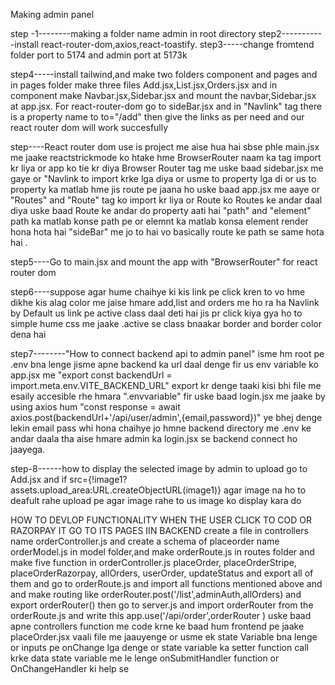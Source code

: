 Making admin panel

step -1--------making a folder name admin in root directory
step2-----------install react-router-dom,axios,react-toastify.
step3-----change fromtend folder port to 5174 and admin port at 5173k

step4-----install tailwind,and make two folders component and pages and in pages folder make three files Add.jsx,List.jsx,Orders.jsx and in component make Navbar.jsx,Sidebar.jsx and mount the navbar,Sidebar.jsx at app.jsx. For react-router-dom go to sideBar.jsx and in "Navlink" tag there is a property name to to="/add" then give the links as per need and our react router dom will work succesfully

step----React router dom use is project me aise hua hai sbse phle main.jsx me jaake reactstrickmode ko htake hme BrowserRouter naam ka tag import kr liya or app ko tie kr diya Browser Router tag me  uske baad sidebar.jsx me gaye or "Navlink to import krke lga diya or usme to property lga di or us to property ka matlab hme jis route pe jaana ho uske baad app.jsx me aaye or "Routes" and "Route" tag ko import kr liya or Route ko Routes ke andar daal diya uske baad Route ke andar do property aati hai "path" and "element" path ka matlab konse path pe or elemnt ka matlab konsa element render hona hota hai "sideBar" me jo to hai vo basically route ke path se same hota hai . 

step5----Go to main.jsx and mount the app with "BrowserRouter" for react router dom

step6----suppose agar hume chaihye ki kis link pe click kren to vo hme dikhe kis alag color me jaise hmare add,list and orders me ho ra ha Navlink by Default us link pe active class daal deti hai jis pr click kiya gya ho to simple hume css me jaake .active se class bnaakar border and border color dena hai 


step7--------"How to connect backend api to admin panel" 
isme hm root pe .env bna lenge jisme apne backend ka url daal denge fir us env variable ko app.jsx me "export const
 backendUrl = import.meta.env.VITE_BACKEND_URL" export kr denge taaki kisi bhi file me esaily accesible rhe hmara ".envvariable" fir uske baad login.jsx me jaake by using axios hum "const response = await axios.post(backendUrl+'/api/user/admin',{email,password})" ye bhej denge lekin email pass whi hona chaihye jo hmne backend directory me .env ke andar daala tha aise hmare admin ka login.jsx se backend connect ho jaayega.

step-8------how to display the selected image by admin to upload
go to Add.jsx and if  src={!image1?assets.upload_area:URL.createObjectURL(image1)} agar image na ho to deafult rahe upload pe agar image rahe to us image ko display kara do 

HOW TO DEVLOP FUNCTIONALITY WHEN THE USER CLICK TO COD OR RAZORPAY IT GO TO ITS PAGES IIN BACKEND
create a file in controllers name orderController.js and create a schema of placeorder name  orderModel.js in model folder,and make orderRoute.js in routes folder and  make five function in orderController.js  placeOrder, placeOrderStripe, placeOrderRazorpay, allOrders, userOrder, updateStatus and export all of them and go to orderRoute.js and import all functions mentioned above and and make routing  like orderRouter.post('/list',adminAuth,allOrders) and export orderRouter() then go to server.js and import orderRouter from the orderRoute.js and  write this app.use('/api/order',orderRouter ) uske baad apne controllers function me code krne ke baad  hum frontend pe jaake placeOrder.jsx vaali file me jaauyenge or usme ek state Variable bna lenge or inputs pe onChange lga denge or state variable ka setter function call krke data state variable me le lenge onSubmitHandler function or OnChangeHandler ki help se
